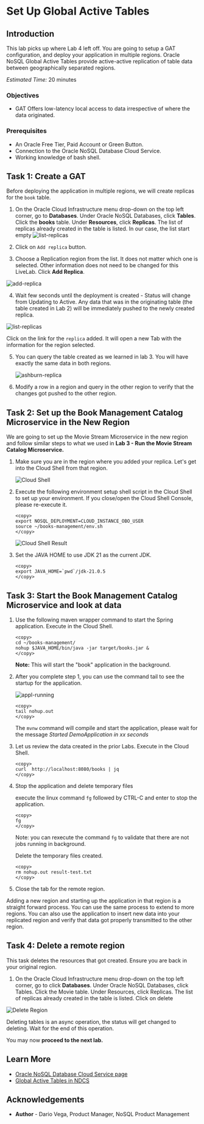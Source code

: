 # Set Up Global Active Tables

## Introduction

This lab picks up where Lab 4 left off. You are going to setup a GAT configuration,
and deploy your application in multiple regions. Oracle NoSQL Global Active Tables
provide active-active replication of table data between geographically separated regions.

_Estimated Time:_ 20 minutes

### Objectives

* GAT Offers low-latency local access to data irrespective of where the data originated.

### Prerequisites

* An Oracle Free Tier, Paid Account or Green Button.
* Connection to the Oracle NoSQL Database Cloud Service.
* Working knowledge of bash shell.


## Task 1: Create a GAT

Before deploying the application in multiple regions, we will create replicas for the `book` table.

1. On the Oracle Cloud Infrastructure menu drop-down on the top left corner, go to **Databases**. Under Oracle NoSQL Databases, click **Tables**.
Click the **books** table. Under **Resources**, click **Replicas**.
The list of replicas already created in the table is listed. In our case, the list start empty
![list-replicas](./images/list-replicas.png)

2. Click on `Add replica` button.

3. Choose a Replication region from the list. It does not matter which one is selected. Other information does not need to be changed for this LiveLab. Click **Add Replica**.

  ![add-replica](./images/add-replica.png)

4. Wait few seconds until the deployment is created - Status will change from Updating to Active.  Any data that was in the originating table (the table created in Lab 2) will be immediately pushed to the newly created replica.  

  ![list-replicas](./images/list-replicas-with-new.png)

  Click on the link for the `replica` added. It will open a new Tab with the information for the region selected.

5. You can query the table created as we learned in lab 3. You will have exactly the same data in both regions.

   ![ashburn-replica](./images/ashburn-replica-table.png)

6. Modify a row in a region and query in the other region to verify that the changes got pushed to the other region.


## Task 2: Set up the Book Management Catalog Microservice in the New Region

We are going to set up the Movie Stream Microservice in the new region and follow similar steps to what  we used in **Lab 3 - Run the Movie Stream Catalog Microservice.**

1. Make sure you are in the region where you added your replica.  Let's get into the Cloud Shell from that region.

   ![Cloud Shell](https://oracle-livelabs.github.io/common/images/console/cloud-shell.png)

2. Execute the following environment setup shell script in the Cloud Shell to
set up your environment. If you close/open the Cloud Shell Console, please re-execute it.

    ```shell
    <copy>
    export NOSQL_DEPLOYMENT=CLOUD_INSTANCE_OBO_USER
    source ~/books-management/env.sh
    </copy>
    ```
    ![Cloud Shell Result](./images/cloud-shell-result.png)

3. Set the JAVA HOME to use JDK 21 as the current JDK.   

    ```shell
    <copy>
    export JAVA_HOME=`pwd`/jdk-21.0.5
    </copy>
    ```

## Task 3: Start the Book Management Catalog Microservice  and look at data

1. Use the following maven wrapper command to start the Spring application. Execute in the Cloud Shell.

    ```shell
    <copy>
    cd ~/books-management/
    nohup $JAVA_HOME/bin/java -jar target/books.jar &
    </copy>
    ```
    **Note:** This will start the "book" application in the background.

2. After you complete step 1, you can use the command tail to see the startup for the application.

    ![appl-running](./images/appl-running.png)

    ```shell
    <copy>
    tail nohup.out
    </copy>
    ```
    The `mvnw` command will compile and start the application, please wait for the message *Started DemoApplication in xx seconds*

3. Let us review the data created in the prior Labs. Execute in the Cloud Shell.

    ```shell
    <copy>
    curl  http://localhost:8080/books | jq
    </copy>
    ```

4. Stop the application and delete temporary files

    execute the linux command `fg` followed by CTRL-C and enter to stop the application.
    ```shell
    <copy>
    fg
    </copy>
    ```
    Note: you can rexecute the command `fg` to validate that there are not jobs running in background.

    Delete the temporary files created.
    ```shell
    <copy>
    rm nohup.out result-test.txt
    </copy>
    ```

5. Close the tab for the remote region.


Adding a new region and starting up the application in that region is a straight forward process.  You can use the same process to extend to more regions.   You can also use the application to insert new data into your replicated region and verify that data got properly transmitted to the other region.   

## Task 4: Delete a remote region


This task deletes the resources that got created.  Ensure you are back in your original region.

1. On the Oracle Cloud Infrastructure menu drop-down on the top left corner, go to click **Databases**. Under Oracle NoSQL Databases, click Tables. Click the Movie table. Under Resources, click Replicas.
The list of replicas already created in the table is listed. Click on delete

  ![Delete Region](./images/delete-region-table.png)

  Deleting tables is an async operation, the status will get changed to deleting. Wait for the end of this operation.



You may now **proceed to the next lab.**

## Learn More


* [Oracle NoSQL Database Cloud Service page](https://www.oracle.com/database/nosql-cloud.html)
* [Global Active Tables in NDCS](https://docs.oracle.com/en/cloud/paas/nosql-cloud/gasnd/)


## Acknowledgements
* **Author** - Dario Vega, Product Manager, NoSQL Product Management
